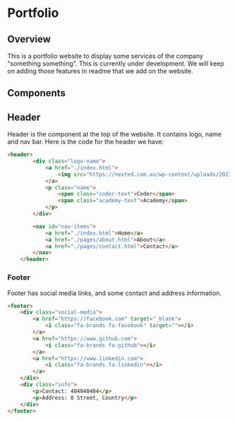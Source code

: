# Portfolio

## Overview
This is a portfolio website to display some services of the company "something something". This is currently under development. We will keep on adding those features in readme that we add on the website.


## Components

## Header
Header is the component at the top of the website. It contains logo, name and nav bar.
Here is the code for the header we have: 
```html
<header>
        <div class="logo-name">
            <a href="./index.html">
                <img src="https://nexted.com.au/wp-content/uploads/2023/07/CODR_Logo_Black-_-Green_RGB.png" alt="Coder Academy Logo">
            </a>
            <p class="name">
                <span class="coder-text">Coder</span>
                <span class="academy-text">Academy</span>
            </p>
        </div>

        <nav id="nav-items">
            <a href="./index.html">Home</a>
            <a href="./pages/about.html">About</a>
            <a href="./pages/contact.html">Contact</a>
        </nav>
    </header>
```

### Footer
Footer has social media links, and some contact and address information.

```html
<footer>
    <div class="social-media">
        <a href="https://facebook.com" target="_blank">
            <i class="fa-brands fa-facebook" target=""></i>
        </a>
        <a href="https://www.github.com">
            <i class="fa-brands fa-github"></i>
        </a>
        <a href="https://www.linkedin.com">
            <i class="fa-brands fa-linkedin"></i>
        </a>
    </div>
    <div class="info">
        <p>Contact: 404040404</p>
        <p>Address: 0 Street, Country</p>
    </div>
</footer>
```